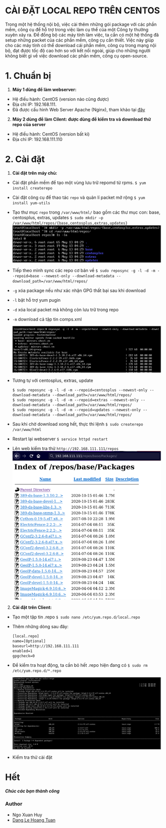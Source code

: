 #  CÀI ĐẶT LOCAL REPO TRÊN CENTOS

Trong một hệ thống nội bộ, việc cài thêm những gói package với các phần mềm, công cụ để hỗ trợ trong việc làm cụ thể của một Công ty thường xuyên xảy ra. Để đồng bộ các máy tính làm việc, ta cần có một hệ thống đã setup những packet của các phần mềm, công cụ cần thiết. Việc này giúp cho các máy tính có thể download cái phần mềm, công cụ trong mạng nội bộ, đạt được tốc độ cao hơn so với kết nối ngoài, giúp cho những người không biết gì về việc download các phần mềm, công cụ open-source.

# 1. Chuẩn bị

1. **Máy 1 dùng để làm webserver:** 
- Hệ điều hành: CentOS (version nào cũng được)
- Địa chỉ IP: 192.168.111.
- Đã được cấu hình Web Server Apache (Nginx), tham khảo tại <a href='https://blog.vietnix.vn/zero2hero-5-cai-dat-va-cau-hinh-web-server-apache.html'>đây</a>
  
2. **Máy 2 dùng để làm Cilent: được dùng để kiểm tra và download thử repo của server**
- Hệ điều hành: CentOS (version bất kì)
- Địa chỉ IP: 192.168.111.110

# 2. Cài đặt

1. **Cài đặt trên máy chủ:**

- Cài đặt phần mềm để tạo một vùng lưu trữ repomd từ rpms.
`$ yum install createrepo` 

- Cài đặt công cụ để thao tác `repo` và quản lí packet mở rộng
`$ yum install yum-utils`

- Tạo thư mục `repo` trong `/var/www/html/` bao gồm các thư mục con: base, centosplus, extras, updates
`$ sudo mkdir –p /var/www/html/repos/{base,centosplus,extras,updates}`
![mkdir repos](images/repo/mkdir.png)

- Tiếp theo mình sync các repo cơ bản về
`$ sudo reposync -g -l -d -m --repoid=base --newest-only --download-metadata --download_path=/var/www/html/repos/`
* `-g` xóa package nếu như xác nhận GPG thất bại sau khi download
* `-l` bật hỗ trợ yum pugin
* `-d` xóa local packet mà không còn lưu trữ trong repo
* `-m` download cả tập tin comps.xml

    ![base sync](images/repo/base_repo.png)

- Tương tự với centosplus, extras, update
    ```
    $ sudo reposync -g -l -d -m --repoid=centosplus --newest-only --download-metadata --download_path=/var/www/html/repos/
    $ sudo reposync -g -l -d -m --repoid=extras --newest-only --download-metadata --download_path=/var/www/html/repos/
    $ sudo reposync -g -l -d -m --repoid=updates --newest-only --download-metadata --download_path=/var/www/html/repos/  
    ``` 

- Sau khi chờ download xong hết, thực thi lệnh
`$ sudo createrepo /var/www/html`

- Restart lại webserver
`$ service httpd restart`
- Lên web kiểm tra thử `http://192.168.111.111/repos`
    ![log web server](images/repo/werepo2.png)

2. **Cài đặt trên Client:**

- Tạo một tập tin .repo
`$ sudo nano /etc/yum.repo.d/local.repo`

- Thêm những dòng sau đây:

    ```
    [local.repo]
    name=[Optional]
    baseurl=http://192.168.111.111
    enabled=1
    gpgcheck=0
    ```
- Để kiểm tra hoạt động, ta cần bỏ hết .repo hiện đang có
`$ sudo rm /etc/yum.repo.d/*.repo`

    ![install](images/repo/install.jpg)
- Kiểm tra thử cài đặt

# Hết
***Chúc các bạn thành công***


### Author
- Ngo Xuan Huy
- <a href='https://github.com/nightbarron/Report_Vietnix_LinuxBasic/blob/main/part10/part10.md'>Dang Le Hoang Tuan</a>